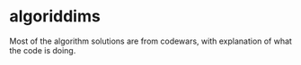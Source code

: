 # algoriddims
Most of the algorithm solutions are from codewars, with explanation of what the code is doing. 
